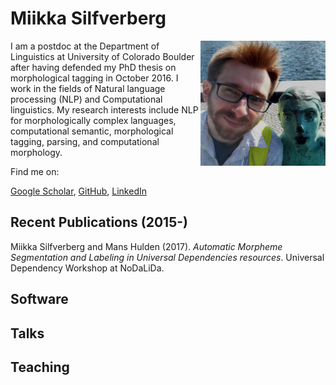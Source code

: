 # Miikka Silfverberg

<img src="me1.jpg" alt="Photo" width="200" align="right"/> I am a postdoc at the Department of Linguistics at University of Colorado Boulder after having defended my PhD thesis on morphological tagging in October 2016. I work in the fields of Natural language processing (NLP) and Computational linguistics. My research interests include NLP for morphologically complex languages, computational semantic, morphological tagging, parsing, and computational morphology.

Find me on:

[Google Scholar](https://scholar.google.com/citations?user=0ey1PKYAAAAJ&hl=en), [GitHub](https://github.com/mpsilfve), [LinkedIn](https://fi.linkedin.com/in/miikka-silfverberg-78146019)

## Recent Publications (2015-)

Miikka Silfverberg and Mans Hulden (2017). _Automatic Morpheme Segmentation and Labeling in Universal Dependencies resources_. Universal Dependency Workshop at NoDaLiDa.

## Software

## Talks

## Teaching